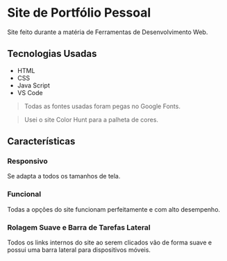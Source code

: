 # Site de Portfólio Pessoal

Site feito durante a matéria de Ferramentas de Desenvolvimento Web.

## Tecnologias Usadas

- HTML
- CSS
- Java Script
- VS Code

> Todas as fontes usadas foram pegas no Google Fonts.

> Usei o site Color Hunt para a palheta de cores.

## Características

### Responsivo

Se adapta a todos os tamanhos de tela.

### Funcional

Todas a opções do site funcionam perfeitamente e com alto desempenho.

### Rolagem Suave e Barra de Tarefas Lateral

Todos os links internos do site ao serem clicados vão de forma suave e possui uma barra lateral para dispositivos móveis.